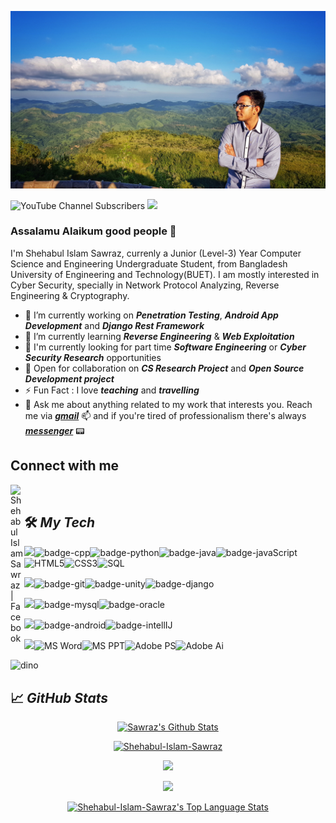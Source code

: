 ![cover](https://github.com/Shehabul-Islam-Sawraz/Shehabul-Islam-Sawraz/blob/master/assets/cover.jpeg)

![YouTube Channel Subscribers](https://img.shields.io/youtube/channel/subscribers/UCu2SXK9U6Zd9HBCCGuzSI8Q?color=blue&logo=Youtube&logoColor=red&style=for-the-badge)   ![](https://komarev.com/ghpvc/?username=Shehabul-Islam-Sawraz&style=for-the-badge&label=PROFILE+VIEWS)

<!-- ![Profile views](https://gpvc.arturio.dev/Shehabul-Islam-Sawraz) -->

### Assalamu Alaikum good people 👋

I'm Shehabul Islam Sawraz, currenly a Junior (Level-3) Year Computer Science and Engineering Undergraduate Student, from Bangladesh University of Engineering and Technology(BUET). I am mostly interested in Cyber Security, specially in Network Protocol Analyzing, Reverse Engineering & Cryptography.

- 🔭 I’m currently working on ***Penetration Testing***, ***Android App Development*** and ***Django Rest Framework***
- 🌱 I’m currently learning ***Reverse Engineering*** & ***Web Exploitation***
- 💼 I'm currently looking for part time ***Software Engineering*** or ***Cyber Security Research*** opportunities
- 👯 Open for collaboration on ***CS Research Project*** and ***Open Source Development project***
- ⚡ Fun Fact : I love ***teaching*** and ***travelling***
- 💬 Ask me about anything related to my work that interests you. Reach me via [***gmail***](mailto:atiq115577@gmail.com) 📫 and if you're tired of professionalism there's always [***messenger***](https://m.me/shehabul.islam.sawraz) 📟

## Connect with me

[<img align="left" alt="Shehabul Islam Sawraz | Facebook" width="22px" src="https://cdn.jsdelivr.net/npm/simple-icons@v3/icons/facebook.svg" />][facebook]
<br>

## 🛠️ ***My Tech***

<img src="https://img.shields.io/badge/Languages-151515?style=for-the-badge&logo=plex&logoColor=FFFFFF">![badge-cpp](https://img.shields.io/badge/c%2B%2B-151515?style=for-the-badge&logo=c%2B%2B&logoColor=00599C&labelColor=151515)![badge-python](https://img.shields.io/badge/python-151515?style=for-the-badge&logo=python&logoColor=f4ff19&labelColor=151515)![badge-java](https://img.shields.io/badge/java-151515?style=for-the-badge&logo=java&logoColor=c93618&labelColor=151515)![badge-javaScript](https://img.shields.io/badge/-JavaScript-151515?style=for-the-badge&logo=javascript)![HTML5](https://img.shields.io/badge/-HTML5-151515?style=for-the-badge&logo=html5)![CSS3](https://img.shields.io/badge/-CSS-151515?style=for-the-badge&logo=css3)![SQL](https://img.shields.io/badge/-SQL-151515?style=for-the-badge&logo=mysql) <br/>

<img src="https://img.shields.io/badge/Frameworks-151515?style=for-the-badge&logo=IPFS&logoColor=FFFFFF">![badge-git](https://img.shields.io/badge/git-151515?style=for-the-badge&logo=git&logoColor=F05032&labelColor=151515)![badge-unity](https://img.shields.io/badge/unity-151515?style=for-the-badge&message=Unity&color=151515&logo=Unity&logoColor=FFFFFF)![badge-django](https://img.shields.io/badge/django-151515?style=for-the-badge&message=Django&color=151515&logo=Django&logoColor=176346&label=)<br/>

<img src="https://img.shields.io/badge/Database-151515?style=for-the-badge&logo=Redis&logoColor=FFFFFF">![badge-mysql](https://img.shields.io/badge/mysql-151515?style=for-the-badge&logo=mysql&logoColor=4479A1&labelColor=151515)![badge-oracle](https://img.shields.io/badge/oracle-151515?style=for-the-badge&logo=oracle&logoColor=F80000&labelColor=151515)<br/>

<img src="https://img.shields.io/badge/Environment-151515?logo=Authy&style=for-the-badge&logoColor=FFFFFF">![badge-android](https://img.shields.io/badge/-Android-151515?style=for-the-badge&logo=android)![badge-intellIJ](https://img.shields.io/badge/-IntellIJ%20IDEA-151515?style=for-the-badge&logo=intellij%20idea&logoColor=3184c4)<br/>

<img src="https://img.shields.io/badge/Designing-151515?logo=When I Work&style=for-the-badge&logoColor=FFFFFF">![MS Word](https://img.shields.io/badge/-MS%20Word-151515?style=for-the-badge&logo=microsoft%20word&logoColor=00a1f1)![MS PPT](https://img.shields.io/badge/-MS%20Powerpoint-151515?style=for-the-badge&logo=microsoft%20powerpoint&logoColor=D04423)![Adobe PS](https://img.shields.io/badge/-Adobe%20Photoshop-151515?style=for-the-badge&logo=adobe%20photoshop)![Adobe Ai](https://img.shields.io/badge/-Adobe%20Illustrator-151515?style=for-the-badge&logo=adobe%20illustrator)<br/>

![dino](https://raw.githubusercontent.com/saadeghi/saadeghi/master/dino.gif)


## 📈 ***GitHub Stats***

<p align="center">
<a align="left" href="https://github.com/Shehabul-Islam-Sawraz">
<img alt="Sawraz's Github Stats" height="180px" src="https://github-readme-stats.vercel.app/api?username=Shehabul-Islam-Sawraz&show_icons=true&count_private=true&theme=gotham&hide_border=true" /> </a>
</p>

<p align="center"> <a href="https://github.com/ryo-ma/github-profile-trophy"><img src="https://github-profile-trophy.vercel.app/?username=Shehabul-Islam-Sawraz" alt="Shehabul-Islam-Sawraz" /></a> </p>

<p align="center"> <a href="https://git.io/streak-stats"><img src="https://github-readme-streak-stats.herokuapp.com/?user=Shehabul-Islam-Sawraz&currStreakNum=2FD3EB&fire=pink&sideLabels=F00&theme=nightowl" /></a> </p>

 <p align="center"> <a href="https://github.com/Shehabul-Islam-Sawraz/github-readme-activity-graph"><img src="https://activity-graph.herokuapp.com/graph?username=Shehabul-Islam-Sawraz&theme=react-dark" /></a> </p>

<p align="center">
<a href="https://github.com/Shehabul-Islam-Sawraz">
<img alt="Shehabul-Islam-Sawraz's Top Language Stats" height="200px" width="450px" src="https://github-readme-stats.vercel.app/api/top-langs/?username=Shehabul-Islam-Sawraz&langs_count=8&count_private=true&layout=compact&theme=gotham&hide_border=true&hide=css,scss,html" /> </a>
</p>


[facebook]: https://www.facebook.com/shehabul.islam.sawraz


